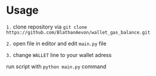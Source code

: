 # Usage

`1.` clone repository via `git clone https://github.com/BlathanAevon/wallet_gas_balance.git`

`2.` open file in editor and edit ```main.py``` file

`3.` change ```WALLET``` line to your wallet adress


run script with `python main.py` command

